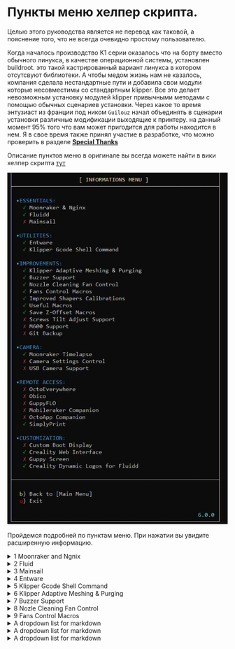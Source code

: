 

<h1>Пункты меню хелпер скрипта.</h1>

Целью этого руководства является не перевод как таковой, а пояснение того, что не всегда очевидно простому пользователю.

Когда началось производство K1 серии оказалось что на борту вместо обычного линукса, в качестве операционной системы, установлен buildroot. это такой кастрированный вариант линукса в котором отсутсвуют библиотеки. А чтобы медом жизнь нам не казалось, компания сделала нестандартные пути и добавила свои модули которые несовместимы со стандартным klipper.  Все это делает невозможным установку модулей klipper привычными методами с помощью обычных сценариев установки. Через какое то время энтузиаст из франции под ником `Guilouz`  начал объединять в сценарии установки различные модификации выходящие к принтеру. на данный момент 95% того что вам может пригодится для работы находится в нем. Я в свое время также принял участие в разработке, что можно проверить в разделе [**Special Thanks**](https://guilouz.github.io/Creality-Helper-Script-Wiki/special-thanks/)

Описание пунктов меню в оригинале вы всегда можете найти в вики хелпер скрипта [тут](https://guilouz.github.io/Creality-Helper-Script-Wiki/helper-script/moonraker-k1/)



![](/version_config/config.jpg)

Пройдемся подробней по пунктам меню. При нажатии вы увидите расширенную информацию.

<details><summary>1 Moonraker and Ngnix</summary>

   Ngnix это HTTP-сервер, обратный прокси сервер с поддержкой кеширования и балансировки нагрузки.

   Moonraker это веб-сервер, который предоставляет API, с помощью которых клиентские приложения могут взаимодействовать с прошивкой Klipper. Нужно это нам не только для взаимодействия с вебпанелью Fluid\Mainsail но и для связи с нашими слайсерами, чтобы они могли посылать файлы на печать.
</details>

<details><summary>2 Fluid</summary>

   Fluidd — это легкий и адаптивный пользовательский интерфейс для Klipper. C помощью него нам будет удобнее и легче получать доступ к различным параметрам и данным.

   если установили fluid доступ к нему будет по порту 4408

   например http://ip_адрес_принтера:4408



</details>

<details><summary>3 Mainsail</summary>

   Современный и отзывчивый пользовательский интерфейс для klipper. альтернатива Fluid. C помощью него нам будет удобнее и легче получать доступ к различным параметрам и данным.

   если установили Mainsail доступ к нему будет по порту 4409

   например http://ip_адрес_принтера:4409

</details>

<details><summary>4 Entware</summary>

   Это менеджер ПО для встраиваемых систем, который открывает доступ к огромному количеству (более 1800) пакетов программ для Linux, в нашем случае необходим для установки библиотек необходимых для работы некоторых пунктов. также в процессе установки сразу устанавливается пакет sftpd для удобного доступа к файловой системе. 
   
   *Огромное то оно конечно огромное, но далеко не всё что необходимо для работы современного клиппера, поэтому многие проекты вынуждены использовать дополнительные платы управления, или менять вообще всю начинку принтера.*

</details>

<details><summary>5 Klipper Gcode Shell Command</summary>

   Необходим для выполнения команд из klipper в среде линукс.
   Нужен для формирования графиков резонансов, формирования адаптивной сетки стола, работы бипера, алтернативного модуля таймлапсов.

</details>

<details><summary>6 Klipper Adaptive Meshing & Purging</summary>

   **Klipper Adaptive Meshing & Purging** — это расширение, которое позволяет вам генерировать сетку и линию очистки только в области платформы, используемой печатаемыми объектами. делится на две части: 
   
   **Adaptive Meshing** - Ададаптивная сетка стола.  При использовании метод автоматически настраивает параметры сетки на основе области, занимаемой определенными печатаемыми объектами. Чтобы это работало в слайсере должен быть пункт "Исключение обьектов" в орке раздел прочее обычно установлена по умолчанию, так же для удобства можно еще ставить галочку напротив "добавлять имя обьектов", однако есть информация что русские имена обьектов печати могут вызвать сбой алгоритма.



   **Purging** - Линия прочистки. также становится адаптивной, так как мы не используем всю площадь стола мы не знаем на какой высоте находится стандартная линия прочистки, во избежания косяков она делается на некотором удалении от наших моделей. в файле Kamp_settings.cfg который находится в папке KAMP есть раздел ей посвященный:

   ```
   variable_purge_height: 0.8                  # высота над столом. по умолчанию 0.8 мм
variable_tip_distance: 0                    # расстояние между филаментом и концом сопла перед прочисткой. по умочанию 0. не трогаем.
variable_purge_margin: 10                   # отступ от печатной модели. по умолчанию 10
variable_purge_amount: 50                   # длина линии прочистки. по умолчанию 50 мм.
variable_flow_rate: 12                      # обьемный расход во время прочистки. по умолчанию 12 мм кубических.
   ```
   Несколько комментариев. `variable_purge_margin:` отступ идет именно от моделей. Может быть как по стороне икс так и по игрек, но он не учитывает кайму и поддержки поэтому может вызвать наложение. Можно либо увеличить этот параметр, либо повернуть модель так, чтобы поддержки не оказались на пути линии прочистки или(что проще всего) перед печатью выключить `adaptive_purge_line`

   ![](/random/images/purge_line.jpg)

   `variable_flow_rate` может вызвать пробку уже на первых шагах вашей печати если вы печатаете TPU так как обычно обьемный расход на этих пластиках в районе 3-5 мм кубических и пластику гораздо проще намотаться на шестерню чем лезть в сопло. выход - отключить перед печатью как показано выше, или что предпочтительнее, в параметрах пластика найти вкладку "дополнительно" и вписать туда `_ADAPTIVE_PURGE_LINE_OFF` в начальный код и `_ADAPTIVE_PURGE_LINE_ON` в конечный код.

   ![](/random/images/tpu_filament.jpg)

   В составе пакета также входит модуль **virtual_pins** с помощью которого стало возможным делать в интерфейсе кнопки привязанные к сценариям, а не к физическиким выводам.
 

</details>

<details><summary>7 Buzzer Support</summary>

   Это позволяет использовать встроенный в материнскую плату бипер для воспроизведения звука при определенных действиях. Работает на к1\к1макс но не работает на к1с потому что на последних банально не распаян бипер. я предлагаю три сценария его использования, которые расписаны [**тут**](/ferma/readme.md) 
   
   Если у вас к1с есть 2 варианта решения, либо купить активный бипер и впаять его в материнскую плату, либо найти в [**руководстве**](/usb/readme.md) раздел *beeper* и реализовать пассивный бипер что позволит вам не просто слушать писк но и включать имперский марш по окончании печати :stuck_out_tongue_winking_eye:
 
</details>

<details><summary>8 Nozle Cleaning Fan Control</summary>

   Изменение логики работы вентиляторов во время прочистки сопла.  Небольшое ускорение работы алгоритма. 

</details>


<details><summary>9 Fans Control Macros</summary>

   Изменение логики работы вентиляторов во время работы принтера. Объединение сущностей принтера в новые управляемые обьекты.

   1. **chamber fan** - объедениние температурного датчика камеры принтера и заднего вентилятора.  при превышении пороговой температуры *по умолчанию 35 градусов* задний вентилятор включаетсяя высасывая излишне теплый воздух и подкачивая холодный, таким образом стабилизируя температуру печати.

   Не стоит надеяться на этот вентилятор при печати легкоплавкими пластиками типа ПЛА и PETG так как находится он не на самом верху и не обладает большим расходом воздуха. для печати этими пластиками вам придется либо открывать верхнюю крышку либо использовать проставки между крышкой и корпусом с дополнительными отверстиями для вентиляции. 
 
   В основном *chamber fan* нужен нам для печати Абс-подобными пластиками которые любят не столько высокую температуру печати, сколько стабильно-высокую температуру.  Можно, конечно, выставлять температуру в вебпанели непосредственно перед печатью. Однако гораздо правильнее будет добавить несколько записей в наш профиль филамента:

   ![](/random/images/temp_settings.jpg) 

   ставим температуру печати, однако если мы поставим галку "включить контроль температуры" то печать не начнется до того как в камере не наберется данная температура. это обычно не нужно, так как при печати на первых слоях горячий стол и так создает воздушную рубашку повышенной температуры вокруг модели но если мы ограничимся только установкой температуры орка не передаст данные в принтер. Чтобы это произошло, нам необходимо во вкладке дополнительно вписать `M141 S{overall_chamber_temperature` как это показано на картинке.

   ![](/random/images/temp_settings2.jpg)



   2. **Soc Fan** Это вентилятор обдува материнской платы который расположен под днищем нашего принтера. по умолчанию в родной прошивке логика его работы что он включается если включены моторы осей. После установки данного пункта его логика меняется на более правильную. по умолчанию у нас установлена температура 45. внутри конфига дельта 2, тоесть при достижении 45+2=47 градусов наш кулер включается и охлаждает плату до температуры 45-2=43 градусов после этого выключается. Это обеспечивает не только более тихую работу принтера но и экономит ресурс кулера. 
   
   **Внимание!** где-то среди китайских скриптов есть макрос который проверяет работу кулера материнской платы ВО ВРЕМЯ ПЕЧАТИ и если он в этот момент выключен, выдает на экране принтера предупреждение об ошибке вентилятора материнской платы.

   ![](/random/images/502.jpg)

   **ничего страшного в этом нет**, как вы прочитали выше, мы сами лучше знаем как нам надо, поэтому вывод простой - не обращать внимания на данную ошибку.




</details>


<details><summary>A dropdown list for markdown</summary>

   1. First item must be preceeded with an empty line.
   1. Markdown renders **perfectly**.
   1. Extra item.

</details>


<details><summary>A dropdown list for markdown</summary>

   1. First item must be preceeded with an empty line.
   1. Markdown renders **perfectly**.
   1. Extra item.

</details>


<details><summary>A dropdown list for markdown</summary>

   1. First item must be preceeded with an empty line.
   1. Markdown renders **perfectly**.
   1. Extra item.

</details>
